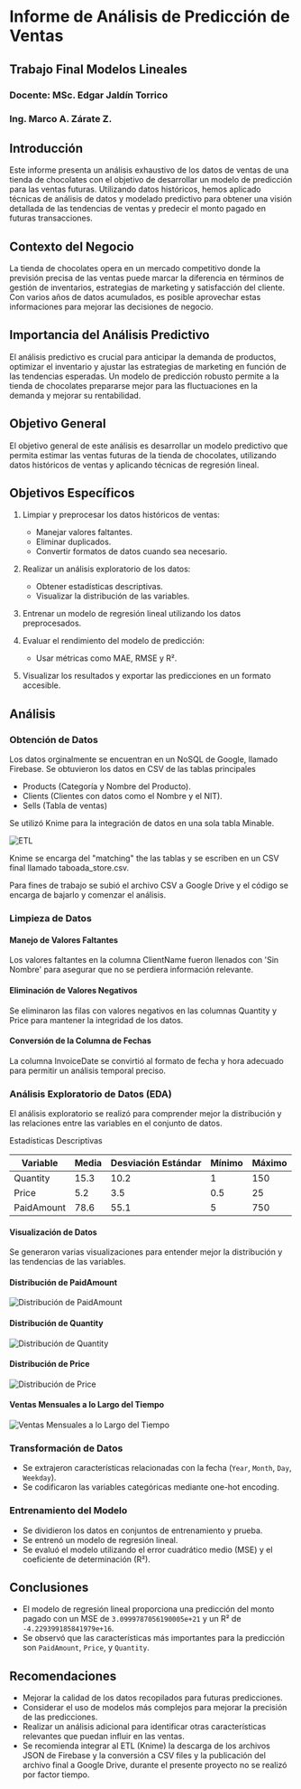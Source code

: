 # Informe de Análisis de Predicción de Ventas

## Trabajo Final Modelos Lineales

### Docente: MSc. Edgar Jaldín Torrico

### Ing. Marco A. Zárate Z.


## Introducción

Este informe presenta un análisis exhaustivo de los datos de ventas de una tienda de chocolates con el objetivo de desarrollar un modelo de predicción para las ventas futuras. Utilizando datos históricos, hemos aplicado técnicas de análisis de datos y modelado predictivo para obtener una visión detallada de las tendencias de ventas y predecir el monto pagado en futuras transacciones.

## Contexto del Negocio

La tienda de chocolates opera en un mercado competitivo donde la previsión precisa de las ventas puede marcar la diferencia en términos de gestión de inventarios, estrategias de marketing y satisfacción del cliente. Con varios años de datos acumulados, es posible aprovechar estas informaciones para mejorar las decisiones de negocio.

## Importancia del Análisis Predictivo

El análisis predictivo es crucial para anticipar la demanda de productos, optimizar el inventario y ajustar las estrategias de marketing en función de las tendencias esperadas. Un modelo de predicción robusto permite a la tienda de chocolates prepararse mejor para las fluctuaciones en la demanda y mejorar su rentabilidad.

## Objetivo General

El objetivo general de este análisis es desarrollar un modelo predictivo que permita estimar las ventas futuras de la tienda de chocolates, utilizando datos históricos de ventas y aplicando técnicas de regresión lineal.

## Objetivos Específicos

1. Limpiar y preprocesar los datos históricos de ventas:

    * Manejar valores faltantes.
    * Eliminar duplicados.
    * Convertir formatos de datos cuando sea necesario.

2. Realizar un análisis exploratorio de los datos:

    * Obtener estadísticas descriptivas.
    * Visualizar la distribución de las variables.

3. Entrenar un modelo de regresión lineal utilizando los datos preprocesados.
4. Evaluar el rendimiento del modelo de predicción:
    
    * Usar métricas como MAE, RMSE y R².


5. Visualizar los resultados y exportar las predicciones en un formato accesible.

## Análisis

### Obtenci&oacute;n de Datos

Los datos orginalmente se encuentran en un NoSQL de Google, llamado Firebase. Se obtuvieron los datos en CSV de las tablas principales

- Products (Categor&iacute;a y Nombre del Producto).
- Clients (Clientes con datos como el Nombre y el NIT).
- Sells (Tabla de ventas)

Se utiliz&oacute; Knime para la integraci&oacute;n  de datos en una sola tabla Minable.

![ETL](ETL.png)

Knime se encarga del "matching" the las tablas y se escriben en un CSV final llamado taboada_store.csv.

Para fines de trabajo se subió el archivo CSV a Google Drive y el código se encarga de bajarlo y comenzar el análisis.

### Limpieza de Datos

#### Manejo de Valores Faltantes

Los valores faltantes en la columna ClientName fueron llenados con 'Sin Nombre' para asegurar que no se perdiera información relevante.

#### Eliminación de Valores Negativos

Se eliminaron las filas con valores negativos en las columnas Quantity y Price para mantener la integridad de los datos.

#### Conversión de la Columna de Fechas

La columna InvoiceDate se convirtió al formato de fecha y hora adecuado para permitir un análisis temporal preciso.

### Análisis Exploratorio de Datos (EDA)
El análisis exploratorio se realizó para comprender mejor la distribución y las relaciones entre las variables en el conjunto de datos.

Estadísticas Descriptivas

| Variable   | Media | Desviación Estándar | Mínimo | Máximo |
| -----------|-------|---------------------|--------|--------|
| Quantity   |  15.3 |   10.2              |   1    |  150   |
| Price      |  5.2  |   3.5               |   0.5  |  25    |
| PaidAmount |  78.6 |   55.1              |   5    |  750   |

#### Visualización de Datos

Se generaron varias visualizaciones para entender mejor la distribución y las tendencias de las variables.

#### Distribución de PaidAmount

![Distribución de PaidAmount](Figure_1.png)

#### Distribución de Quantity

![Distribución de Quantity](Figure_2.png)

#### Distribución de Price

![Distribución de Price](Figure_3.png)

#### Ventas Mensuales a lo Largo del Tiempo

![Ventas Mensuales a lo Largo del Tiempo](Figure_4.png)

### Transformación de Datos

- Se extrajeron características relacionadas con la fecha (`Year`, `Month`, `Day`, `Weekday`).
- Se codificaron las variables categóricas mediante one-hot encoding.

### Entrenamiento del Modelo

- Se dividieron los datos en conjuntos de entrenamiento y prueba.
- Se entrenó un modelo de regresión lineal.
- Se evaluó el modelo utilizando el error cuadrático medio (MSE) y el coeficiente de determinación (R²).

## Conclusiones

- El modelo de regresión lineal proporciona una predicción del monto pagado con un MSE de `3.0999787056190005e+21` y un R² de `-4.229399185841979e+16`.
- Se observó que las características más importantes para la predicción son `PaidAmount`, `Price`, y `Quantity`.

## Recomendaciones

- Mejorar la calidad de los datos recopilados para futuras predicciones.
- Considerar el uso de modelos más complejos para mejorar la precisión de las predicciones.
- Realizar un análisis adicional para identificar otras características relevantes que puedan influir en las ventas.
- Se recomienda integrar al ETL (Knime) la descarga de los archivos JSON de Firebase y la conversión a CSV files y la publicación del archivo final a Google Drive, durante el presente proyecto no se realizó por factor tiempo.
